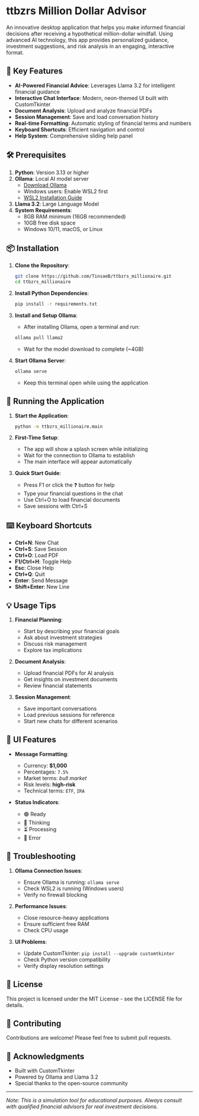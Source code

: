 # ttbzrs Million Dollar Advisor

An innovative desktop application that helps you make informed financial decisions after receiving a hypothetical million-dollar windfall. Using advanced AI technology, this app provides personalized guidance, investment suggestions, and risk analysis in an engaging, interactive format.

## 🌟 Key Features

- **AI-Powered Financial Advice**: Leverages Llama 3.2 for intelligent financial guidance
- **Interactive Chat Interface**: Modern, neon-themed UI built with CustomTkinter
- **Document Analysis**: Upload and analyze financial PDFs
- **Session Management**: Save and load conversation history
- **Real-time Formatting**: Automatic styling of financial terms and numbers
- **Keyboard Shortcuts**: Efficient navigation and control
- **Help System**: Comprehensive sliding help panel

## 🛠 Prerequisites

1. **Python**: Version 3.13 or higher
2. **Ollama**: Local AI model server
   - [Download Ollama](https://ollama.ai/download)
   - Windows users: Enable WSL2 first
   - [WSL2 Installation Guide](https://learn.microsoft.com/en-us/windows/wsl/install)
3. **Llama 3.2**: Large Language Model
4. **System Requirements**:
   - 8GB RAM minimum (16GB recommended)
   - 10GB free disk space
   - Windows 10/11, macOS, or Linux

## 📦 Installation

1. **Clone the Repository**:
   ```bash
   git clone https://github.com/TinsaeB/ttbzrs_millionaire.git
   cd ttbzrs_millionaire
   ```

2. **Install Python Dependencies**:
   ```bash
   pip install -r requirements.txt
   ```

3. **Install and Setup Ollama**:
   - After installing Ollama, open a terminal and run:
   ```bash
   ollama pull llama2
   ```
   - Wait for the model download to complete (~4GB)

4. **Start Ollama Server**:
   ```bash
   ollama serve
   ```
   - Keep this terminal open while using the application

## 🚀 Running the Application

1. **Start the Application**:
   ```bash
   python -m ttbzrs_millionaire.main
   ```

2. **First-Time Setup**:
   - The app will show a splash screen while initializing
   - Wait for the connection to Ollama to establish
   - The main interface will appear automatically

3. **Quick Start Guide**:
   - Press F1 or click the ❓ button for help
   - Type your financial questions in the chat
   - Use Ctrl+O to load financial documents
   - Save sessions with Ctrl+S

## ⌨️ Keyboard Shortcuts

- **Ctrl+N**: New Chat
- **Ctrl+S**: Save Session
- **Ctrl+O**: Load PDF
- **F1/Ctrl+H**: Toggle Help
- **Esc**: Close Help
- **Ctrl+Q**: Quit
- **Enter**: Send Message
- **Shift+Enter**: New Line

## 💡 Usage Tips

1. **Financial Planning**:
   - Start by describing your financial goals
   - Ask about investment strategies
   - Discuss risk management
   - Explore tax implications

2. **Document Analysis**:
   - Upload financial PDFs for AI analysis
   - Get insights on investment documents
   - Review financial statements

3. **Session Management**:
   - Save important conversations
   - Load previous sessions for reference
   - Start new chats for different scenarios

## 🎨 UI Features

- **Message Formatting**:
  - Currency: **$1,000**
  - Percentages: `7.5%`
  - Market terms: *bull market*
  - Risk levels: **high-risk**
  - Technical terms: `ETF`, `IRA`

- **Status Indicators**:
  - 🟢 Ready
  - 🤔 Thinking
  - ⏳ Processing
  - 🔴 Error

## 🔧 Troubleshooting

1. **Ollama Connection Issues**:
   - Ensure Ollama is running: `ollama serve`
   - Check WSL2 is running (Windows users)
   - Verify no firewall blocking

2. **Performance Issues**:
   - Close resource-heavy applications
   - Ensure sufficient free RAM
   - Check CPU usage

3. **UI Problems**:
   - Update CustomTkinter: `pip install --upgrade customtkinter`
   - Check Python version compatibility
   - Verify display resolution settings

## 📄 License

This project is licensed under the MIT License - see the LICENSE file for details.

## 🤝 Contributing

Contributions are welcome! Please feel free to submit pull requests.

## 🙏 Acknowledgments

- Built with CustomTkinter
- Powered by Ollama and Llama 3.2
- Special thanks to the open-source community

---
*Note: This is a simulation tool for educational purposes. Always consult with qualified financial advisors for real investment decisions.*
